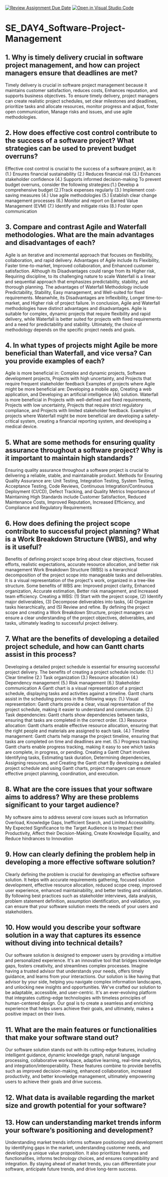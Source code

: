 [![Review Assignment Due Date](https://classroom.github.com/assets/deadline-readme-button-22041afd0340ce965d47ae6ef1cefeee28c7c493a6346c4f15d667ab976d596c.svg)](https://classroom.github.com/a/9pw6JKcu)
[![Open in Visual Studio Code](https://classroom.github.com/assets/open-in-vscode-2e0aaae1b6195c2367325f4f02e2d04e9abb55f0b24a779b69b11b9e10269abc.svg)](https://classroom.github.com/online_ide?assignment_repo_id=18439554&assignment_repo_type=AssignmentRepo)
# SE_DAY4_Software-Project-Management
## 1. Why is timely delivery crucial in software project management, and how can project managers ensure that deadlines are met?

Timely delivery is crucial in software project management because it maintains customer satisfaction, reduces costs, Enhances reputation, and supports business objectives.
To ensure timely delivery, project managers can create realistic project schedules, set clear milestones and deadlines, prioritize tasks and allocate resources, monitor progress and adjust, foster open communication, Manage risks and issues, and use agile methodologies.

## 2. How does effective cost control contribute to the success of a software project? What strategies can be used to prevent budget overruns?

Effective cost control is crucial to the success of a software project, as it: (1.) Ensures financial sustainability (2.) Reduces financial risk (3.) Enhances stakeholder confidence (4.) Supports informed decision-making
To prevent budget overruns, consider the following strategies:(1.) Develop a comprehensive budget (2.)Track expenses regularly (3.) Implement cost-saving measures (4.) Use agile methodologies (5.) Establish clear change management processes (6.) Monitor and report on Earned Value Management (EVM)  (7.) Identify and mitigate risks (8.) Foster open communication


## 3. Compare and contrast Agile and Waterfall methodologies. What are the main advantages and disadvantages of each?

Agile is an iterative and incremental approach that focuses on flexibility, collaboration, and rapid delivery.
Advantages of Agile include its Flexibility, Faster time-to-market, Improved collaboration, and Enhanced customer satisfaction. Although its Disadvantages could range from its Higher risk, Requiring discipline, to its challenging nature to scale
Waterfall is a linear and sequential approach that emphasizes predictability, stability, and thorough planning.
The advantages of Waterfall Methodology include Predictability, Stability, Easy management, and Well-suited for fixed requirements. Meanwhile, its Disadvantages are Inflexibility, Longer time-to-market, and Higher risk of project failure.
In conclusion, Agile and Waterfall methodologies have distinct advantages and disadvantages. Agile is suitable for complex, dynamic projects that require flexibility and rapid delivery, while Waterfall is better suited for projects with fixed requirements and a need for predictability and stability. Ultimately, the choice of methodology depends on the specific project needs and goals.

## 4. In what types of projects might Agile be more beneficial than Waterfall, and vice versa? Can you provide examples of each?

Agile is more beneficial in: Complex and dynamic projects, Software development projects, Projects with high uncertainty, and Projects that require frequent stakeholder feedback
Examples of projects where Agile might be more beneficial are: Developing a mobile app, Creating a web application, and Developing an artificial intelligence (AI) solution.
Waterfall is more beneficial in Projects with well-defined and fixed requirements, Projects with low uncertainty, Projects that require strict regulatory compliance, and Projects with limited stakeholder feedback.
Examples of projects where Waterfall might be more beneficial are developing a safety-critical system, creating a financial reporting system, and developing a medical device.

## 5. What are some methods for ensuring quality assurance throughout a software project? Why is it important to maintain high standards?

Ensuring quality assurance throughout a software project is crucial to delivering a reliable, stable, and maintainable product.
Methods for Ensuring Quality Assurance are: Unit Testing, Integration Testing, System Testing, Acceptance Testing, Code Reviews, Continuous Integration/Continuous Deployment (CI/CD), Defect Tracking, and Quality Metrics
Importance of Maintaining High Standards include Customer Satisfaction, Reduced Maintenance Costs, Improved Reputation, Increased Efficiency, and Compliance and Regulatory Requirements

## 6. How does defining the project scope contribute to successful project planning? What is a Work Breakdown Structure (WBS), and why is it useful?

Benefits of defining project scope bring about clear objectives, focused efforts, realistic expectations, accurate resource allocation, and better risk management
Work Breakdown Structure (WBS) is a hierarchical decomposition of the project scope into manageable tasks and deliverables. It is a visual representation of the project's work, organized in a tree-like structure.
Some benefits of WBS are: Improved project clarity, Enhanced organization, Accurate estimation, Better risk management, and Increased team efficiency.
Creating a WBS:  (1) Start with the project scope, (2) Identify major deliverables, (3) Decompose deliverables into tasks, (4) Organize tasks hierarchically, and (5) Review and refine.
By defining the project scope and creating a Work Breakdown Structure, project managers can ensure a clear understanding of the project objectives, deliverables, and tasks, ultimately leading to successful project delivery.


## 7. What are the benefits of developing a detailed project schedule, and how can Gantt charts assist in this process?

Developing a detailed project schedule is essential for ensuring successful project delivery. The benefits of creating a project schedule include: (1.) Clear timeline (2.) Task organization (3.) Resource allocation (4.) Dependency management (5.) Risk management (6.) Stakeholder communication
A Gantt chart is a visual representation of a project schedule, displaying tasks and activities against a timeline. Gantt charts assist in the scheduling process in the following ways:
(1.) Visual representation: Gantt charts provide a clear, visual representation of the project schedule, making it easier to understand and communicate.
(2.) Task dependencies: Gantt charts show dependencies between tasks, ensuring that tasks are completed in the correct order.
(3.) Resource allocation: Gantt charts enable effective resource allocation, ensuring that the right people and materials are assigned to each task.
(4.) Timeline management: Gantt charts help manage the project timeline, ensuring that tasks are completed on time and deadlines are met.
(5.) Progress tracking: Gantt charts enable progress tracking, making it easy to see which tasks are complete, in progress, or pending.
Creating a Gantt Chart involves Identifying tasks, Estimating task duration, Determining dependencies, Assigning resources, and Creating the Gantt chart
By developing a detailed project schedule and using Gantt charts, project managers can ensure effective project planning, coordination, and execution.


## 8. What are the core issues that your software aims to address? Why are these problems significant to your target audience?

My software aims to address several core issues such as Information Overload, Knowledge Gaps, Inefficient Search, and Limited Accessibility.
My Expected Significance to the Target Audience is to Impact their Productivity, Affect  their Decision-Making, Create Knowledge Equality, and Reduce hindrances to Innovation


## 9. How can clearly defining the problem help in developing a more effective software solution?

Clearly defining the problem is crucial for developing an effective software solution. It helps with accurate requirements gathering, focused solution development, effective resource allocation, reduced scope creep, improved user experience, enhanced maintainability, and better testing and validation. By following best practices such as stakeholder interviews, data analysis, problem statement definition, assumption identification, and validation, you can ensure that your software solution meets the needs of your users and stakeholders.

## 10. How would you describe your software solution in a way that captures its essence without diving into technical details?

Our software solution is designed to empower users by providing a intuitive and personalized experience. It's an innovative tool that bridges knowledge gaps, fosters creativity, and streamlines complex processes.
Imagine having a trusted advisor that understands your needs, offers timely guidance, and learns from your interactions. Our solution is like having that advisor by your side, helping you navigate complex information landscapes, and unlocking new insights and opportunities.
We've crafted our solution to be adaptable, accessible, and user-centric. It's an ever-evolving platform that integrates cutting-edge technologies with timeless principles of human-centered design. Our goal is to create a seamless and enriching experience that helps users achieve their goals, and ultimately, makes a positive impact on their lives.


## 11. What are the main features or functionalities that make your software stand out?

Our software solution stands out with its cutting-edge features, including intelligent guidance, dynamic knowledge graph, natural language processing, collaborative workspace, adaptive learning, real-time analytics, and integration/interoperability. These features combine to provide benefits such as improved decision-making, enhanced collaboration, increased productivity, and better knowledge management, ultimately empowering users to achieve their goals and drive success.

## 12. What data is available regarding the market size and growth potential for your software?




## 13. How can understanding market trends inform your software’s positioning and development?

Understanding market trends informs software positioning and development by identifying gaps in the market, understanding customer needs, and developing a unique value proposition. It also prioritizes features and functionalities, informs technology choices, and ensures compatibility and integration. By staying ahead of market trends, you can differentiate your software, anticipate future trends, and drive long-term success.

